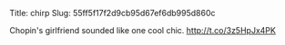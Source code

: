 Title: chirp
Slug: 55ff5f17f2d9cb95d67ef6db995d860c

Chopin's girlfriend sounded like one cool chic. <a href="http://t.co/3z5HpJx4PK">http://t.co/3z5HpJx4PK</a>
